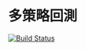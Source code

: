 # 多策略回測

[![Build Status](https://travis-ci.org/victorgau/MultiStrategies.svg?branch=master)](https://travis-ci.org/victorgau/MultiStrategies)


